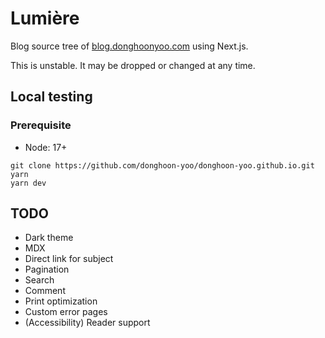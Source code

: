 # Lumière

Blog source tree of [blog.donghoonyoo.com](https://blog.donghoonyoo.com) using Next.js.

This is unstable. It may be dropped or changed at any time.

## Local testing

### Prerequisite

- Node: 17+

```shell
git clone https://github.com/donghoon-yoo/donghoon-yoo.github.io.git
yarn
yarn dev
```

## TODO
- Dark theme
- MDX
- Direct link for subject
- Pagination
- Search
- Comment
- Print optimization
- Custom error pages
- (Accessibility) Reader support
